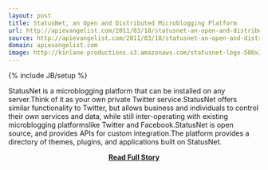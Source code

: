 ```yaml
---
layout: post
title: StatusNet, an Open and Distributed Microblogging Platform
url: http://apievangelist.com/2011/03/18/statusnet-an-open-and-distributed-microblogging-platform/
source: http://apievangelist.com/2011/03/18/statusnet-an-open-and-distributed-microblogging-platform/
domain: apievangelist.com
image: http://kinlane-productions.s3.amazonaws.com/statusnet-logo-500x300.png
---
```

{% include JB/setup %}<p>StatusNet is a microblogging platform that can be installed on any server.Think of it as your own private Twitter service.StatusNet offers similar functionality to Twitter, but allows business and individuals to control their own services and data, while still inter-operating with existing microblogging platformslike Twitter and Facebook.StatusNet is open source, and provides APIs for custom integration.The platform provides a directory of themes, plugins, and applications built on StatusNet.</p>
<center><p><a href="http://apievangelist.com/2011/03/18/statusnet-an-open-and-distributed-microblogging-platform/" style='padding:25px; font-sze:18px; font-weight: bold;'>Read Full Story</a></p></center>
